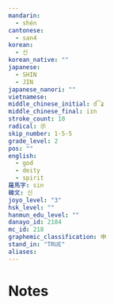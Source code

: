 ```yaml
---
mandarin:
  - shén
cantonese:
  - san4
korean:
  - 신
korean_native: ""
japanese:
  - SHIN
  - JIN
japanese_nanori: ""
vietnamese:
middle_chinese_initial: d͡ʑ
middle_chinese_final: iɪn
stroke_count: 10
radical: 示
skip_number: 1-5-5
grade_level: 2
pos: ""
english:
  - god
  - deity
  - spirit
羅馬字: sin
韓文: 신
joyo_level: "3"
hsk_level: ""
hanmun_edu_level: ""
danayo_id: 2184
mc_id: 218
graphemic_classification: 申
stand_in: "TRUE"
aliases:
---
```


# Notes

